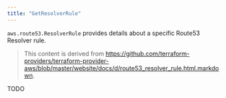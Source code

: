 ```yaml
---
title: "GetResolverRule"
---
```


<!-- WARNING: this file was generated by the Pulumi Terraform Bridge (tfgen) Tool. -->
<!-- Do not edit by hand unless you're certain you know what you are doing! -->

<style>
  table td p { margin-top: 0; margin-bottom: 0; }
</style>

`aws.route53.ResolverRule` provides details about a specific Route53 Resolver rule.

> This content is derived from https://github.com/terraform-providers/terraform-provider-aws/blob/master/website/docs/d/route53_resolver_rule.html.markdown.


TODO

